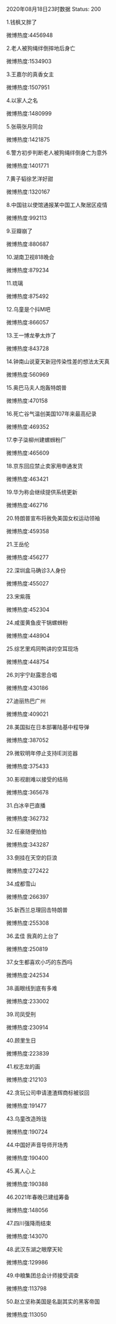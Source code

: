 2020年08月18日23时数据
Status: 200

1.钱枫又胖了

微博热度:4456948

2.老人被狗绳绊倒摔地后身亡

微博热度:1534903

3.王嘉尔的真香女主

微博热度:1507951

4.以家人之名

微博热度:1480999

5.张萌张月同台

微博热度:1421875

6.警方初步判断老人被狗绳绊倒身亡为意外

微博热度:1401771

7.黄子韬徐艺洋好甜

微博热度:1320167

8.中国驻以使馆通报某中国工人聚居区疫情

微博热度:992113

9.豆瓣崩了

微博热度:880687

10.湖南卫视818晚会

微博热度:879234

11.琉璃

微博热度:875492

12.乌童是个抖M吧

微博热度:866057

13.王一博龙拳太炸了

微博热度:843728

14.钟南山说夏天新冠传染性差的想法太天真

微博热度:560969

15.奥巴马夫人炮轰特朗普

微博热度:470158

16.死亡谷气温创美国107年来最高纪录

微博热度:469352

17.李子柒柳州建螺蛳粉厂

微博热度:465609

18.京东回应禁止卖家用申通发货

微博热度:463421

19.华为称会继续提供系统更新

微博热度:462716

20.特朗普宣布将赦免美国女权运动领袖

微博热度:459358

21.王岳伦

微博热度:456277

22.深圳盒马确诊3人身份

微博热度:455027

23.宋紫薇

微博热度:452304

24.咸蛋黄鱼皮干锅螺蛳粉

微博热度:448904

25.综艺里鸡同鸭讲的空耳现场

微博热度:448754

26.刘宇宁赵露思合唱

微博热度:430186

27.迪丽热巴广州

微博热度:409021

28.美国拟在日本部署陆基中程导弹

微博热度:387052

29.微软明年停止支持IE浏览器

微博热度:375433

30.影视剧难以接受的结局

微博热度:365678

31.白冰辛巴直播

微博热度:362732

32.任豪随便拍拍

微博热度:343287

33.倒挂在天空的巨浪

微博热度:272422

34.成都雪山

微博热度:266397

35.新西兰总理回击特朗普

微博热度:255308

36.孟佳 我真的上台了

微博热度:250819

37.女生都喜欢小巧的东西吗

微博热度:242534

38.画眼线到底有多难

微博热度:233002

39.司凤受刑

微博热度:230914

40.顾里生日

微博热度:223839

41.权志龙的画

微博热度:212103

42.贪玩公司申请渣渣辉商标被驳回

微博热度:191477

43.乌童改造玲珑

微博热度:190724

44.中国好声音导师开场秀

微博热度:190400

45.离人心上

微博热度:190388

46.2021年春晚已建组筹备

微博热度:148056

47.四川强降雨结束

微博热度:143070

48.武汉东湖之眼摩天轮

微博热度:129986

49.中粮集团总会计师接受调查

微博热度:113798

50.赵立坚称美国是名副其实的黑客帝国

微博热度:113050

